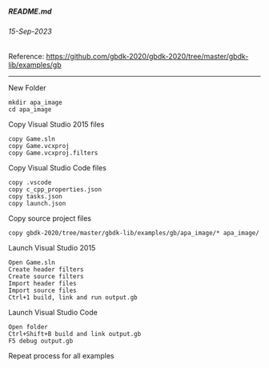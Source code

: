 ##### README.md
###### 15-Sep-2023
Reference: https://github.com/gbdk-2020/gbdk-2020/tree/master/gbdk-lib/examples/gb
<hr />

New Folder
```
mkdir apa_image
cd apa_image
```
Copy Visual Studio 2015 files
```
copy Game.sln
copy Game.vcxproj
copy Game.vcxproj.filters
```
Copy Visual Studio Code files
```
copy .vscode
copy c_cpp_properties.json
copy tasks.json
copy launch.json
```
Copy source project files
```
copy gbdk-2020/tree/master/gbdk-lib/examples/gb/apa_image/* apa_image/
```
Launch Visual Studio 2015
```
Open Game.sln
Create header filters
Create source filters
Import header files
Import source files
Ctrl+1 build, link and run output.gb
```
Launch Visual Studio Code
```
Open folder
Ctrl+Shift+B build and link output.gb
F5 debug output.gb
```
Repeat process for all examples